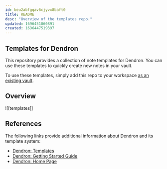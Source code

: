 ```yaml
---
id: beu2abfgqav6cjyvx8baft0
title: README
desc: "Overview of the templates repo."
updated: 1696451060891
created: 1696447519397
---
```


## Templates for Dendron

This repository provides a collection of note templates for Dendron. You can use these templates to quickly create new notes in your vault.

To use these templates, simply add this repo to your workspace [as an existing vault](https://wiki.dendron.so/notes/6682fca0-65ed-402c-8634-94cd51463cc4/#remote-vault).

## Overview

![[templates]]

## References

The following links provide additional information about Dendron and its template system:

- [Dendron: Templates](https://wiki.dendron.so/notes/861cbdf8-102e-4633-9933-1f3d74df53d2/)
- [Dendron: Getting Started Guide](https://link.dendron.so/6b25)
- [Dendron: Home Page](https://wiki.dendron.so/)
